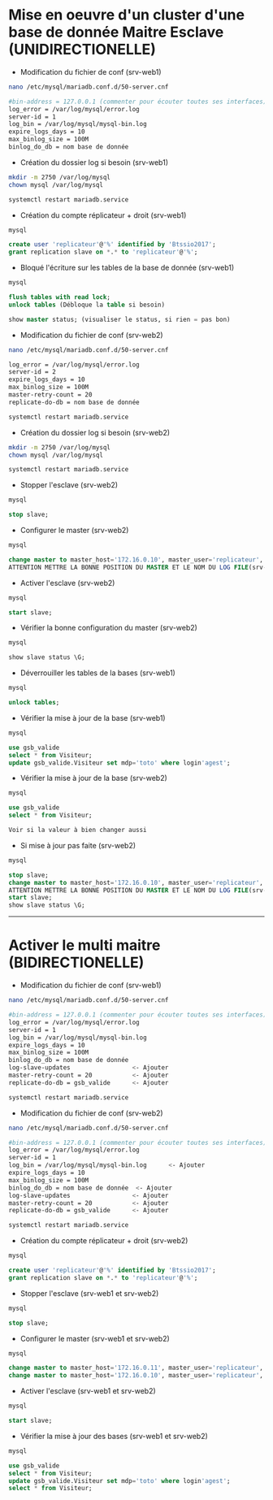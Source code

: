 # Mise en oeuvre d'un cluster d'une base de donnée Maitre Esclave (UNIDIRECTIONELLE)
- Modification du fichier de conf (srv-web1)
````bash
nano /etc/mysql/mariadb.conf.d/50-server.cnf

#bin-address = 127.0.0.1 (commenter pour écouter toutes ses interfaces)
log_error = /var/log/mysql/error.log
server-id = 1
log_bin = /var/log/mysql/mysql-bin.log
expire_logs_days = 10
max_binlog_size = 100M
binlog_do_db = nom base de donnée
````
- Création du dossier log si besoin (srv-web1)
````bash
mkdir -m 2750 /var/log/mysql
chown mysql /var/log/mysql

systemctl restart mariadb.service
````
- Création du compte réplicateur + droit (srv-web1)
````sql
mysql

create user 'replicateur'@'%' identified by 'Btssio2017';
grant replication slave on *.* to 'replicateur'@'%';
````
- Bloqué l'écriture sur les tables de la base de donnée (srv-web1)
````sql
mysql

flush tables with read lock;
unlock tables (Débloque la table si besoin)

show master status; (visualiser le status, si rien = pas bon)
````
- Modification du fichier de conf (srv-web2)
````bash
nano /etc/mysql/mariadb.conf.d/50-server.cnf

log_error = /var/log/mysql/error.log
server-id = 2
expire_logs_days = 10
max_binlog_size = 100M
master-retry-count = 20
replicate-do-db = nom base de donnée

systemctl restart mariadb.service
````
- Création du dossier log si besoin (srv-web2)
````bash
mkdir -m 2750 /var/log/mysql
chown mysql /var/log/mysql

systemctl restart mariadb.service
````
- Stopper l'esclave (srv-web2)
````sql
mysql

stop slave;
````
- Configurer le master (srv-web2)
````sql
mysql

change master to master_host='172.16.0.10', master_user='replicateur', master_password='Btssio2017', master_log_file='mysql-bin.000001', master_log_pos=328;
ATTENTION METTRE LA BONNE POSITION DU MASTER ET LE NOM DU LOG FILE(srv-web1)
````
- Activer l'esclave (srv-web2)
````sql
mysql

start slave;
````
- Vérifier la bonne configuration du master (srv-web2)
````sql
mysql

show slave status \G;
````
- Déverrouiller les tables de la bases (srv-web1)
````sql
mysql

unlock tables;
````
- Vérifier la mise à jour de la base (srv-web1)
````sql
mysql

use gsb_valide
select * from Visiteur;
update gsb_valide.Visiteur set mdp='toto' where login'agest';
````
- Vérifier la mise à jour de la base (srv-web2)
````sql
mysql

use gsb_valide
select * from Visiteur;

Voir si la valeur à bien changer aussi 
````
- Si mise à jour pas faite (srv-web2)
````sql
mysql

stop slave;
change master to master_host='172.16.0.10', master_user='replicateur', master_password='Btssio2017', master_log_file='mysql-bin.000001', master_log_pos=X;
ATTENTION METTRE LA BONNE POSITION DU MASTER ET LE NOM DU LOG FILE(srv-web1)
start slave;
show slave status \G;
````
----------------------------------------------------
# Activer le multi maitre (BIDIRECTIONELLE)
- Modification du fichier de conf (srv-web1)
````bash
nano /etc/mysql/mariadb.conf.d/50-server.cnf

#bin-address = 127.0.0.1 (commenter pour écouter toutes ses interfaces)
log_error = /var/log/mysql/error.log
server-id = 1
log_bin = /var/log/mysql/mysql-bin.log
expire_logs_days = 10
max_binlog_size = 100M
binlog_do_db = nom base de donnée
log-slave-updates                 <- Ajouter
master-retry-count = 20           <- Ajouter
replicate-do-db = gsb_valide      <- Ajouter

systemctl restart mariadb.service
````
- Modification du fichier de conf (srv-web2)
````bash
nano /etc/mysql/mariadb.conf.d/50-server.cnf

#bin-address = 127.0.0.1 (commenter pour écouter toutes ses interfaces)   <- Ajouter
log_error = /var/log/mysql/error.log
server-id = 1
log_bin = /var/log/mysql/mysql-bin.log      <- Ajouter
expire_logs_days = 10
max_binlog_size = 100M
binlog_do_db = nom base de donnée  <- Ajouter
log-slave-updates                 <- Ajouter
master-retry-count = 20           <- Ajouter
replicate-do-db = gsb_valide      <- Ajouter

systemctl restart mariadb.service
````
- Création du compte réplicateur + droit (srv-web2)
````sql
mysql

create user 'replicateur'@'%' identified by 'Btssio2017';
grant replication slave on *.* to 'replicateur'@'%';
````
- Stopper l'esclave (srv-web1 et srv-web2)
````sql
mysql

stop slave;
````
- Configurer le master (srv-web1 et srv-web2)
````sql
mysql

change master to master_host='172.16.0.11', master_user='replicateur', master_password='Btssio2017', master_log_file='mysql-bin.000001', master_log_pos=328; <- srv-web1
change master to master_host='172.16.0.10', master_user='replicateur', master_password='Btssio2017', master_log_file='mysql-bin.000002', master_log_pos=342; <- srv-web2
````
- Activer l'esclave (srv-web1 et srv-web2)
````sql
mysql

start slave;
````
- Vérifier la mise à jour des bases (srv-web1 et srv-web2)
````sql
mysql

use gsb_valide
select * from Visiteur;
update gsb_valide.Visiteur set mdp='toto' where login'agest';
select * from Visiteur;
````
